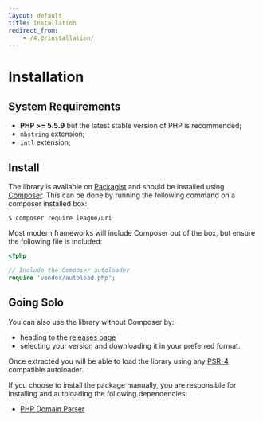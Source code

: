 ```yaml
---
layout: default
title: Installation
redirect_from:
    - /4.0/installation/
---
```


# Installation

## System Requirements

* **PHP >= 5.5.9** but the latest stable version of PHP is recommended;
* `mbstring` extension;
* `intl` extension;

## Install

The library is available on [Packagist][] and should be installed using [Composer][]. This can be done by running the following command on a composer installed box:

~~~
$ composer require league/uri
~~~

Most modern frameworks will include Composer out of the box, but ensure the following file is included:

~~~php
<?php

// Include the Composer autoloader
require 'vendor/autoload.php';
~~~

## Going Solo

You can also use the library without Composer by:

- heading to the [releases page](https://github.com/thephpleague/uri/releases)
- selecting your version and downloading it in your preferred format.

Once extracted you will be able to load the library using any [PSR-4][] compatible autoloader.

If you choose to install the package manually, you are responsible for installing and autoloading the following dependencies:

- [PHP Domain Parser](https://github.com/jeremykendall/php-domain-parser)

[Packagist]: https://packagist.org/packages/league/uri
[Composer]: https://getcomposer.org/
[PSR-4]: https://php-fig.org/psr/psr-4/
